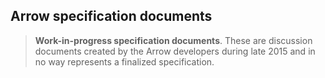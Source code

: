 ## Arrow specification documents

> **Work-in-progress specification documents**. These are discussion documents
> created by the Arrow developers during late 2015 and in no way represents a
> finalized specification.
